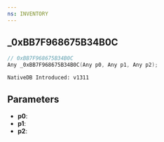 ```yaml
---
ns: INVENTORY
---
```

## _0xBB7F968675B34B0C

```c
// 0xBB7F968675B34B0C
Any _0xBB7F968675B34B0C(Any p0, Any p1, Any p2);
```

```
NativeDB Introduced: v1311
```

## Parameters
* **p0**:
* **p1**:
* **p2**:
